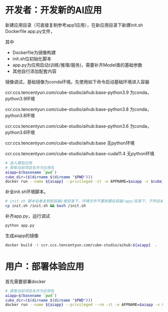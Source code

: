 
# 开发者：开发新的AI应用
新建应用目录（可直接复制参考app1应用），在新应用目录下新建init.sh  Dockerfile  app.py文件，

其中 
 - Dockerfile为镜像构建 
 - init.sh位初始化脚本
 - app.py为应用启动(训练/推理/服务)，需要补齐Model类的基础参数
 - 其他自行添加配套内容

镜像调试，基础镜像为conda环境。先使用如下命令启动基础环境进入容器

ccr.ccs.tencentyun.com/cube-studio/aihub:base-python3.9 为conda，python3.9环境

ccr.ccs.tencentyun.com/cube-studio/aihub:base-python3.8 为conda，python3.8环境

ccr.ccs.tencentyun.com/cube-studio/aihub:base-python3.6 为conda，python3.6环境

ccr.ccs.tencentyun.com/cube-studio/aihub:base 无python环境

ccr.ccs.tencentyun.com/cube-studio/aihub:base-cuda11.4 无python环境

```bash
# 进入模型应用
# 获取当前项目名作为应用名
aiapp=$(basename `pwd`)
cube_dir=($(dirname $(dirname "$PWD")))
docker run --name ${aiapp} --privileged -it -e APPNAME=$aiapp -v $cube_dir/src:/src -v $PWD:/app -p 8080:8080  ccr.ccs.tencentyun.com/cube-studio/aihub:base-python3.9 bash

```
补全init.sh环境脚本。
```bash
# init.sh 脚本会被复制到容器/根目录下，环境文件不要放置在容器/app/目录下，不然会被加载到git
cp init.sh /init.sh && bash /init.sh
```
补齐app.py，运行调试
```bash
python app.py
```
生成aiapp的镜像
```bash
docker build -t ccr.ccs.tencentyun.com/cube-studio/aihub:${aiapp}  .
```

# 用户：部署体验应用
首先需要部署docker
```bash
# 获取当前项目名作为应用名
aiapp=$(basename `pwd`)
cube_dir=($(dirname $(dirname "$PWD")))
docker run --name ${aiapp} --privileged --rm -it -e APPNAME=$aiapp -v $cube_dir/src:/src -v $PWD:/app -p 8080:8080 ccr.ccs.tencentyun.com/cube-studio/aihub:${aiapp}

```
